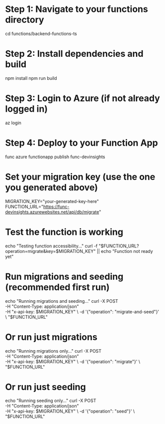 # Step 1: Navigate to your functions directory
cd functions/backend-functions-ts

# Step 2: Install dependencies and build
npm install
npm run build

# Step 3: Login to Azure (if not already logged in)
az login

# Step 4: Deploy to your Function App
func azure functionapp publish func-devinsights


# Set your migration key (use the one you generated above)
MIGRATION_KEY="your-generated-key-here"
FUNCTION_URL="https://func-devinsights.azurewebsites.net/api/db/migrate"

# Test the function is working
echo "Testing function accessibility..."
curl -f "$FUNCTION_URL?operation=migrate&key=$MIGRATION_KEY" || echo "Function not ready yet"

# Run migrations and seeding (recommended first run)
echo "Running migrations and seeding..."
curl -X POST \
  -H "Content-Type: application/json" \
  -H "x-api-key: $MIGRATION_KEY" \
  -d '{"operation": "migrate-and-seed"}' \
  "$FUNCTION_URL"

# Or run just migrations
echo "Running migrations only..."
curl -X POST \
  -H "Content-Type: application/json" \
  -H "x-api-key: $MIGRATION_KEY" \
  -d '{"operation": "migrate"}' \
  "$FUNCTION_URL"

# Or run just seeding
echo "Running seeding only..."
curl -X POST \
  -H "Content-Type: application/json" \
  -H "x-api-key: $MIGRATION_KEY" \
  -d '{"operation": "seed"}' \
  "$FUNCTION_URL"